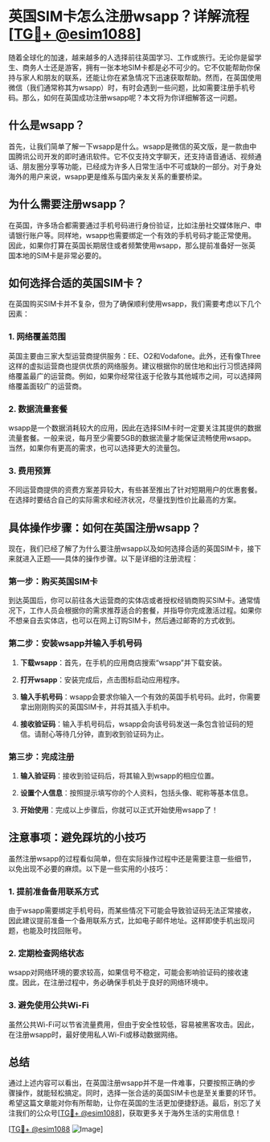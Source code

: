 # 英国SIM卡怎么注册wsapp？详解流程[[TG💪+ @esim1088](https://t.me/s/esim1088)]

随着全球化的加速，越来越多的人选择前往英国学习、工作或旅行。无论你是留学生、商务人士还是游客，拥有一张本地SIM卡都是必不可少的。它不仅能帮助你保持与家人和朋友的联系，还能让你在紧急情况下迅速获取帮助。然而，在英国使用微信（我们通常称其为wsapp）时，有时会遇到一些问题，比如需要注册手机号码。那么，如何在英国成功注册wsapp呢？本文将为你详细解答这一问题。

## 什么是wsapp？

首先，让我们简单了解一下wsapp是什么。wsapp是微信的英文版，是一款由中国腾讯公司开发的即时通讯软件。它不仅支持文字聊天，还支持语音通话、视频通话、朋友圈分享等功能，已经成为许多人日常生活中不可或缺的一部分。对于身处海外的用户来说，wsapp更是维系与国内亲友关系的重要桥梁。

## 为什么需要注册wsapp？

在英国，许多场合都需要通过手机号码进行身份验证，比如注册社交媒体账户、申请银行账户等。同样地，wsapp也需要绑定一个有效的手机号码才能正常使用。因此，如果你打算在英国长期居住或者频繁使用wsapp，那么提前准备好一张英国本地的SIM卡是非常必要的。

## 如何选择合适的英国SIM卡？

在英国购买SIM卡并不复杂，但为了确保顺利使用wsapp，我们需要考虑以下几个因素：

### 1. 网络覆盖范围

英国主要由三家大型运营商提供服务：EE、O2和Vodafone。此外，还有像Three这样的虚拟运营商也提供优质的网络服务。建议根据你的居住地和出行习惯选择网络覆盖最广的运营商。例如，如果你经常往返于伦敦与其他城市之间，可以选择网络覆盖面较广的运营商。

### 2. 数据流量套餐

wsapp是一个数据消耗较大的应用，因此在选择SIM卡时一定要关注其提供的数据流量套餐。一般来说，每月至少需要5GB的数据流量才能保证流畅使用wsapp。当然，如果你有更高的需求，也可以选择更大的流量包。

### 3. 费用预算

不同运营商提供的资费方案差异较大，有些甚至推出了针对短期用户的优惠套餐。在选择时要结合自己的实际需求和经济状况，尽量找到性价比最高的方案。

## 具体操作步骤：如何在英国注册wsapp？

现在，我们已经了解了为什么要注册wsapp以及如何选择合适的英国SIM卡，接下来就进入正题——具体的操作步骤。以下是详细的注册流程：

### 第一步：购买英国SIM卡

到达英国后，你可以前往各大运营商的实体店或者授权经销商购买SIM卡。通常情况下，工作人员会根据你的需求推荐适合的套餐，并指导你完成激活过程。如果你不想亲自去实体店，也可以在网上订购SIM卡，然后通过邮寄的方式收到。

### 第二步：安装wsapp并输入手机号码

1. **下载wsapp**：首先，在手机的应用商店搜索“wsapp”并下载安装。
   
2. **打开wsapp**：安装完成后，点击图标启动应用程序。

3. **输入手机号码**：wsapp会要求你输入一个有效的英国手机号码。此时，你需要拿出刚刚购买的英国SIM卡，并将其插入手机中。

4. **接收验证码**：输入手机号码后，wsapp会向该号码发送一条包含验证码的短信。请耐心等待几分钟，直到收到验证码为止。

### 第三步：完成注册

1. **输入验证码**：接收到验证码后，将其输入到wsapp的相应位置。

2. **设置个人信息**：按照提示填写你的个人资料，包括头像、昵称等基本信息。

3. **开始使用**：完成以上步骤后，你就可以正式开始使用wsapp了！

## 注意事项：避免踩坑的小技巧

虽然注册wsapp的过程看似简单，但在实际操作过程中还是需要注意一些细节，以免出现不必要的麻烦。以下是一些实用的小技巧：

### 1. 提前准备备用联系方式

由于wsapp需要绑定手机号码，而某些情况下可能会导致验证码无法正常接收，因此建议提前准备一个备用联系方式，比如电子邮件地址。这样即使手机出现问题，也能及时找回账号。

### 2. 定期检查网络状态

wsapp对网络环境的要求较高，如果信号不稳定，可能会影响验证码的接收速度。因此，在注册过程中，务必确保手机处于良好的网络环境中。

### 3. 避免使用公共Wi-Fi

虽然公共Wi-Fi可以节省流量费用，但由于安全性较低，容易被黑客攻击。因此，在注册wsapp时，最好使用私人Wi-Fi或移动数据网络。

## 总结

通过上述内容可以看出，在英国注册wsapp并不是一件难事，只要按照正确的步骤操作，就能轻松搞定。同时，选择一张合适的英国SIM卡也是至关重要的环节。希望这篇文章能对你有所帮助，让你在英国的生活更加便捷舒适。最后，别忘了关注我们的公众号[[TG💪+ @esim1088](https://t.me/s/esim1088)]，获取更多关于海外生活的实用信息！

[[TG💪+ @esim1088](https://t.me/s/esim1088) ![Image](https://i.postimg.cc/4NQfJmqS/Snipaste-2025-05-13-00-14-12.png)]